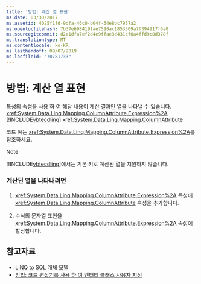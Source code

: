 ```yaml
---
title: '방법: 계산 열 표현'
ms.date: 03/30/2017
ms.assetid: 4025f1fd-9dfa-46c0-b04f-34e8bc7957a2
ms.openlocfilehash: 7b37e698419fae7590ac1853309a7f394917f6a0
ms.sourcegitcommit: d2e1dfa7ef2d4e9ffae3d431cf6a4ffd9c8d378f
ms.translationtype: MT
ms.contentlocale: ko-KR
ms.lasthandoff: 09/07/2019
ms.locfileid: "70781733"
---
```

# <a name="how-to-represent-computed-columns"></a>방법: 계산 열 표현
특성의 속성을 사용 하 여 해당 내용이 계산 결과인 열을 나타낼 수 있습니다. <xref:System.Data.Linq.Mapping.ColumnAttribute.Expression%2A> [!INCLUDE[vbtecdlinq](../../../../../../includes/vbtecdlinq-md.md)] <xref:System.Data.Linq.Mapping.ColumnAttribute>  
  
 코드 예는 <xref:System.Data.Linq.Mapping.ColumnAttribute.Expression%2A>를 참조하세요.  
  
> [!NOTE]
> [!INCLUDE[vbtecdlinq](../../../../../../includes/vbtecdlinq-md.md)]에서는 기본 키로 계산된 열을 지원하지 않습니다.  
  
### <a name="to-represent-a-computed-column"></a>계산된 열을 나타내려면  
  
1. <xref:System.Data.Linq.Mapping.ColumnAttribute.Expression%2A> 특성에 <xref:System.Data.Linq.Mapping.ColumnAttribute> 속성을 추가합니다.  
  
2. 수식의 문자열 표현을 <xref:System.Data.Linq.Mapping.ColumnAttribute.Expression%2A> 속성에 할당합니다.  
  
## <a name="see-also"></a>참고자료

- [LINQ to SQL 개체 모델](the-linq-to-sql-object-model.md)
- [방법: 코드 편집기를 사용 하 여 엔터티 클래스 사용자 지정](how-to-customize-entity-classes-by-using-the-code-editor.md)
